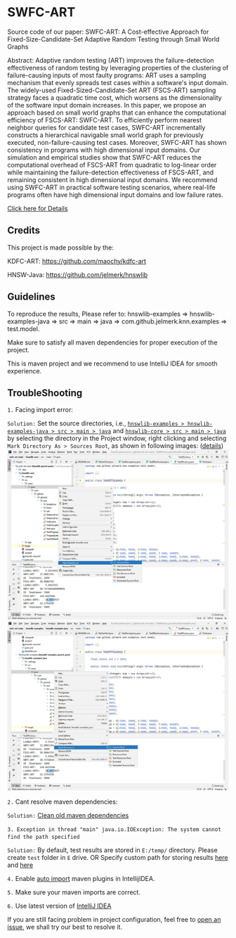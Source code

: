 # SWFC-ART

Source code of our paper: 
SWFC-ART: A Cost-effective Approach for Fixed-Size-Candidate-Set Adaptive Random Testing through Small World Graphs

Abstract:
Adaptive random testing (ART) improves the failure-detection effectiveness of random testing by leveraging properties of the clustering of failure-causing inputs of most faulty programs: ART uses a sampling mechanism that evenly spreads test cases within a software's input domain.
The widely-used Fixed-Sized-Candidate-Set ART (FSCS-ART) sampling strategy faces a quadratic time cost, which worsens as the dimensionality of the software input domain increases.
In this paper, we propose an approach based on small world graphs that can enhance the computational efficiency of FSCS-ART:
SWFC-ART.
To efficiently perform nearest neighbor queries for candidate test cases, SWFC-ART incrementally constructs a hierarchical navigable small world graph for previously executed, non-failure-causing test cases.
Moreover,  SWFC-ART has shown consistency in programs with high dimensional input domains.
Our simulation and empirical studies show that SWFC-ART reduces the computational overhead of FSCS-ART from quadratic to log-linear order while maintaining the failure-detection effectiveness of FSCS-ART, and remaining consistent in high dimensional input domains.
We recommend using SWFC-ART in practical software testing scenarios, where real-life programs often have high dimensional input domains and  low failure rates.

[Click here for Details](https://www.researchgate.net/publication/351514150_SWFC-ART_A_Cost-effective_Approach_for_Fixed-Size-Candidate-Set_Adaptive_Random_Testing_through_Small_World_Graphs) 



## Credits

This project is made possible by the:

KDFC-ART: https://github.com/maochy/kdfc-art

HNSW-Java: https://github.com/jelmerk/hnswlib

## Guidelines

To reproduce the results, Please refer to:
hnswlib-examples => hnswlib-examples-java => src => main => java => com.github.jelmerk.knn.examples => test.model.

Make sure to satisfy all maven dependencies for proper execution of the project.

This is maven project and we recommend to use IntelliJ IDEA for smooth experience.

## TroubleShooting

`1.` Facing import error: 

`Solution:` Set the source directories, i.e., [`hnswlib-examples > hnswlib-examples-java > src > main > java`](https://github.com/ashfaq92/swfc-art/tree/main/hnswlib-utils/src/main/java) and  [`hnswlib-core > src > main > java`](https://github.com/ashfaq92/swfc-art/tree/main/hnswlib-core/src/main/java) by selecting the directory in the Project window, right clicking and selecting `Mark Directory As > Sources Root`, as shown in following images: ([details](https://stackoverflow.com/questions/33531334/convert-directories-with-java-files-to-java-modules-in-intellij))
![marking hnswlib-core directory as sources root](https://github.com/ashfaq92/swfc-art/blob/main/source-root-hnswlib-core.jpg "Hnswlib Core")
![marking hnswlib-examples directory as sources root](https://github.com/ashfaq92/swfc-art/blob/main/source-root-hnswlib-examples.jpg "Hnswlib Examples")

`2.` Cant resolve maven dependencies:

`Solution:` [Clean old maven dependencies](https://stackoverflow.com/a/19312292)

`3. Exception in thread "main" java.io.IOException: The system cannot find the path specified`

`Solution:` By default, test results are stored in `E:/temp/` directory. Please create `test` folder in `E` drive. OR Specify custom path for storing results [here](https://github.com/ashfaq92/swfc-art/blob/5b1d40cc123743d8ad8759808f5ed7d90dedb183/hnswlib-examples/hnswlib-examples-java/src/main/java/com/github/jelmerk/knn/examples/test/model/TestEffectiveness.java#L62) and [here](https://github.com/ashfaq92/swfc-art/blob/5b1d40cc123743d8ad8759808f5ed7d90dedb183/hnswlib-examples/hnswlib-examples-java/src/main/java/com/github/jelmerk/knn/examples/test/model/TestEfficiency.java#L55)

`4.` Enable [auto import](https://blog.jetbrains.com/idea/2020/01/intellij-idea-2020-1-eap/#maven_and_gradle_importing_updates) maven plugins in IntellijIDEA.

`5.` Make sure your maven imports are correct. 

`6.` Use latest version of [IntelliJ IDEA](https://download.jetbrains.com/idea/ideaIC-2020.3.exe?_ga=2.141047602.1216986372.1608194251-233142243.1608194250)

If you are still facing problem in project configuration, feel free to [open an issue](https://github.com/ashfaq92/swfc-art/issues), we shall try our best to resolve it.
